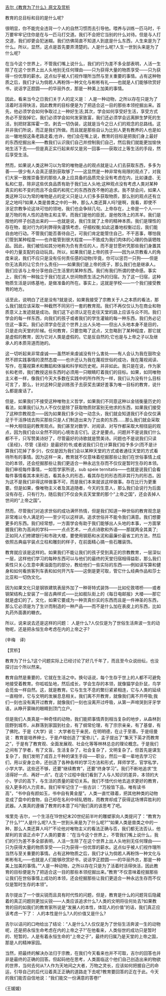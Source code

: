[吉尔《教育为了什么》原文及赏析](https://www.vrrw.net/wx/12517.html)

教育的总目标和目的是什么呢?

很明显，你不能完全违背一个人的自然习惯而去引导他。喂养与训练一匹马时，千万要牢牢记住你是在与一匹马打交道。我们不会把它当别的什么对待。但是与人打交道，我们却更会犯迷糊。我们仿佛简直不知道人到底是什么东西，人生来是为了什么。所以，显然，这点是首先要弄清楚的。人是什么呢?人生一世到头来是为了什么呢?

在当今这个世界上，不管我们嘴上说什么，我们的行为差不多全部表明，人活一生除了在这个世界上出人头地别无任何理由——只为获得大量的物质享受——只为获得一份优厚的薪水。这点似乎被人们视作理所当然与至关重要的事情。占有这种物质之后，我们才认为倘若人再粉饰一种文化与彬彬有礼——也就是人们能够欣赏好书，说话字正腔圆——的华丽外衣，那是一种美上加美的事情。

因此，看来当今之日我们关于人的定义是： 人是一种动物，之所以存在只是为了活着时活得快活，因此教育的目标便是为了把适合这一目的那些本领挖掘出来。首先，他必须学会如何争取过上一种好生活;其次，学会如何享受好生活，享受方式务必不至毁掉它。我们必须学会如何发家致富，我们还必须学会远离醉生梦死的生活，别把财富挥霍一空。剥去一切伪装，这就是当今之日人们的观念的总路线。这并非我们所说，而正是我们所做。而且就是那些自认为比别人更有教养的人也是如出一辙地按这条老路走着;也许，他们会在嘴上说，教育的目标是把我们身上最好的东西挖掘出来——教我们认识我们自己并控制我们自己，然后我们就能更加愉快地生活下去——但是真正实行起来却又是另一回事——获取过上等生活的手段，然后享受生活。



然而，如果说人类这种习以为常的唯物是占的观点就是让人们去获取东西，多多为善——很少有人会真正感到获取够了——这显然是一种非常有局限的观点了，对我们大家一致推崇备至的那些人身上应具备的品质完全没有考虑在内，比如谦虚、无私和仁慈，除非这些优良品质有助于我们出人头地;这种观点没有考虑人类对某种真实的和不变的而且不会腐朽和死亡的东西孜孜不倦的追求。我不禁会问，如果人类这种习以为常的唯物是占的定义只是让人们多多获取物质，那么别的观点还有立足之地吗?如果人类是兽类之中的一种，那么人类还算人吗?是啊，我看，即使不涉足宗教争论这块可怕的领地，我们也会争辩几句。上帝存在，上帝是一个人——是万物的有人性的造物主和主宰。而我们是他的臣民，是他牧场上的羔羊。我们是按他的样子创造出来的——也就是说，我们生就了上帝的精神本质。我们是理性的存在物，能对行为的利弊得失谨慎考虑，仔细权衡;如此这番地权衡过后，我们能自由地行动。不管我们能否善待自己，可我们肯定能管住自己，不干恶事，哪怕我们管到某种程度——也许能管到很大程度——不致成为我们肉体的心理的伪装牺牲品。因此，我们被恰如其分地称为负有责任的人，而不是甘愿听凭那些我们身置其中的力量支配的自动玩具。所以，如果我们是上帝的孩子——因为从宗教看人的角度来说，我们不应只是没有任何责任感的动物(毕竟，你可以惩罚一只狗——但是你无法真的让它负什么责任)——如果我们是上帝的孩子，那么我们也是继承人。我们应该与上帝分享他自己生活里的某种东西。我们有我们所谓的使命感。事实上，我们有一种独立于我们在这人世间物质生活之外的归宿。为了这一归宿，这种物质生活是训练基地，是做准备的所在。事实上，这就是学校——一个我们接受教育的地方。

话至此，说明白了还是没有?就是说，如果我接受了宗教关于人之本质的看法，那么我们就应该采取一种截然不同另行一套的教育观。我们不再仅仅认为在商业和物质意义上发迹就是成功。我们这下必须认定在走往天堂的路上应该与众不同。我们学会的每一样东西，向我们的孩子或者我们的学生灌输的每一种东西，我们务必记住这一事实。我们必须学会在这个世界上出人头地——但出人头地本身不是目的，只是走向天堂的阶梯。任何教育，只要忽略了这点，又忽略到了某种程度，那它就是虚假的教育，因为它对人类是虚假的。它是反自然的;它也是与上帝之子以及继承人的本质背道而驰的。

这一切听起来非常虔诚——虽然听来虔诚没有什么害处——有人会认为我在鼓吹全然不顾实践事情的漠然态度——也许还认为我在蔑视世俗的成功，我在蔑视阅读、写作，在蔑视算术和舞蹈和体操和科学和历史呢。并非如此。我只是在说，作为家长和老师，我们教授这些东西时必须用一只眼睛盯着我们的目标。如果，如同唯物主义者一样，像我们今天大多数在实践中的所作所为一样，我们认为没有什么目标可言了，那么，针对这种只是训练孩子去获奖去谋好差事为唯一目标的教育，说什么都是废话了。

但是，如果我们不接受这种唯物主义哲学，如果我们不同意这种以金钱衡量历史的看法，如果我们认为人不仅仅是除了获取物质财富别无他求的东西，如果我们接受了这种宗教观念——因为如果我们多少动一动念头，我们就会知道我们不会仅仅满足于干活挣钱去购买那些只是人们制造出来为了出卖的东西……那么我们就会采取一种大相径庭的教育观点。我们甚至对数学、对阅读、对写作都采取大相径庭的观点，因为我们会以全然不同的心境攻击它们。这才是要点。问题并不是说我们什么都不干，只写赞美诗好了，尽管最好的诗歌就是赞美诗。问题也不是说我们只读《圣经》，尽管《圣经》是最好的书;或者说我们只在计算我们给予多少(而不是计算我们花掉了多少)，仅仅是因为我们会以某种天堂的方式或者通往天堂的方式看待所有的事情。因为这样一来，教育就不仅意味着挖掘那些让我们在世俗事情上成功的本领，还会挖掘那些让我们更适合一种永远生存而不仅仅是暂时生存的本领。我们审视每件事情，一如哲学家所说，sub speie ternitatis——也就是说我们会看每件事情看其本来形态，看其永久的形态，看其存在的形态而非其行为的形态。因为这不是我们非得这样做事不可，而是我们本来就该这样做事。存在比行为更重要。但是如果，像唯物主义者及其追随者，今天的生意人，那么我们会说行为后面没有存在，只有行为，随后我们不仅会失去天堂里的那个“上帝之国”，还会丢掉人世间的“上帝之国”。

然而，尽管我们对追求世俗的成功满怀热情，但是我们知道一种世俗的教育观念是非常难以令人满足的——至少可以这样讲。追求世俗并不能令我们满意。我们想要更多的东西。我们经常想，一方面学会有助于我们能够出人头地的本事，一方面掌握我们称为高尚的学科——一点点艺术，一点点诗歌和外语——那就两全其美了;正如同人们修建银行和市政大楼，要使用钢筋和水泥和最廉价最省工的方法，然后依照古典庙宇装点立柱和雕刻的样子，在前面精心搞一些石雕装饰。

教育就应该是这样的。如果我们不能让我们的孩子受到真正的宗教教育，一层深似一层，这样他们学习的每种东西可以与他们的最终的天堂归宿相得益彰，那么我们索性只关心生意中黄油面包的部分，教给他们一些实际的东西——例如读写算和健身和如何看旅客列车表和如何开汽车——这倒是更可取，管它什么经典作品和莎士比亚和一切伪文化。

因为如果文化只是钢铁建筑表层外加了一种哥特式装饰——比如伦敦塔桥——或者钢架结构上安装了一层古典样式——比如舰队街上的《每日电邮报》大楼——那它就是虚幻的了。文化，如果它要成为一种货真价实的东西而且是一件神圣的东西，那么它必须是为了生计而制造的一种产品——而不是什么加在表皮上的东西，比如丸药外面裹的糖衣。

所以，说来说去还是这样的问题： 人是什么?人仅仅是为了世俗生活奔波一生的动物呢，还是把永恒生命考虑在内的上帝之子?

(辛梅　译)

【赏析】

教育为了什么?这个问题实际上已经讨论了好几千年了，而且至今众说纷纭，也没探讨出个所以然来。

教育自然是重要的，它就在生活之中。换句话说，每个生存于世上的人都不可避免地接受着教育。你呱呱坠地，然后成长，学会生存的本领，就像猫学会扑鼠，鸟学会觅虫一样自然。这，就是教育。它与生生不息的繁衍紧紧相连，它与人类的延续一直相伴，它与文明的发展息息相关。我们离不开教育，就像我们离不开呼吸;我们一刻也没有离开过教育，就像我们一刻也没离开过呼吸，从第一声啼哭到牙牙学语，从睁开蒙昧的眼睛到顶门立户。

但是我们人类真是一种奇怪的动物，我们能把事情弄到相当复杂的地步，从森林到田野到城市，从群落到家国到社会，有了纲常伦理，有了宗宗亲亲，有了基督，有了佛陀。于是《大学》说： 大学者在于亲民，在明明德，在止于至善。于是纽曼说： 教育是培养绅士。于是卢梭创造了“爱弥儿”，孟子提出了“集天下英才而教育之”，于是有了教育观、全面发展观、社会化等等林林总总的理论概念。于是我们之间有了学者，有了文盲。生活复杂了，社会复杂了，文明复杂了。但首先是谋生复杂了，我们发明了成百上千种的谋生手段——职业，然后一辈一辈地去学习它们，用以安身立命，还创造了各种各样的学习方法和形式，拜师学艺，官学私学，小学大学。这些还不够，还要“继续教育”，还要“终身学习”。我们不断地追求“生活得好一点、再好一点”。在这个过程中我们看到了人与人知识的差异，本领的大小，学识的高下，与生活的质量的密切关系。我们不惜代价地去追求更好的教育，投入更多的人力资本。我们牢牢记住了一些古训：“万般皆下品，唯有读书高”，“书中自有颜如玉，书中自有黄金屋”。人类一直忙碌着，把其他种类的动物变成了盘中的食物，自己却在名利中倾轧牺牲，而教育却成了获得这场博弈胜利的武器。人类真的遵循了教育的本意了吗?我们真的该思考了吧。

埃里克·吉尔，一个生活在19世纪末20世纪前半叶的雕塑家向人类提问了：“教育为了什么?”“人是什么呢?人生一世到头来是为了什么呢?”“如果人类是兽类之中的一种，那么人类还算人吗?”不论他对唯物主义的看法正确与否，我们都无法否认，他犀利的言语正点中了人类的要害：“在当今这个世界上，不管我们嘴上说什么，我们的行为差不多全部表明，人活一生除了在这个世界上出人头地别无任何理由——只为获得大量的物质享受——只为获得一份优厚的薪水。这点似乎被人们视作理所当然与至关重要的事情。占有这种物质之后，我们才认为倘若人再粉饰一种文化与彬彬有礼——也就是人们能够欣赏好书，说话字正腔圆——的华丽外衣，那是一种美上加美的事情。”“人是一种动物，之所以存在只是为了活着时活得快活，因此教育的目标便是为了把适合这一目的那些本领挖掘出来。”教育“不仅意味着挖掘那些让我们在世俗事情上成功的本领，还会挖掘那些让我们更适合一种永远生存而不仅仅是暂时生存的本领”。

吉尔提出了一个很尖锐而且具有时代性的问题，但是，教育是什么的问题背后隐藏着的真正问题则更加尖锐——人类应该追求什么?人类的文明将往何处去?如果教育的目的如我们的教育家所说是“发展人的本性，体现人的价值”的话，我们真正应该考虑一下了： 人的本性是什么?人的价值又是什么?

吉尔以诘问的口吻给出了结论：“人是什么?人仅仅是为了世俗生活奔波一生的动物呢，还是把永恒生命考虑在内的上帝之子?”在他看来，人类俗世的成功只是暂时的、短暂的，人是有着永恒生命的“上帝之子”，最终的归属乃是天堂的上帝之国，那是人的精神家园。

当然，把最终的解决办法归于宗教，在我们今天看来也并不可取，吉尔的回答也并非是最终的正确的回答。但起码他在思考，人类面临这个他们自己创造出来的物欲的世界，当何去何从?人作为天地间之大者，万物之灵长，应该如何把握自己的命运，引导自己的后代沿着真正正确的道路走下去呢?教育要回答的正在于此。今天的我们能否自信地说：“我们能交一份满意的答卷!”

(王媛媛)

